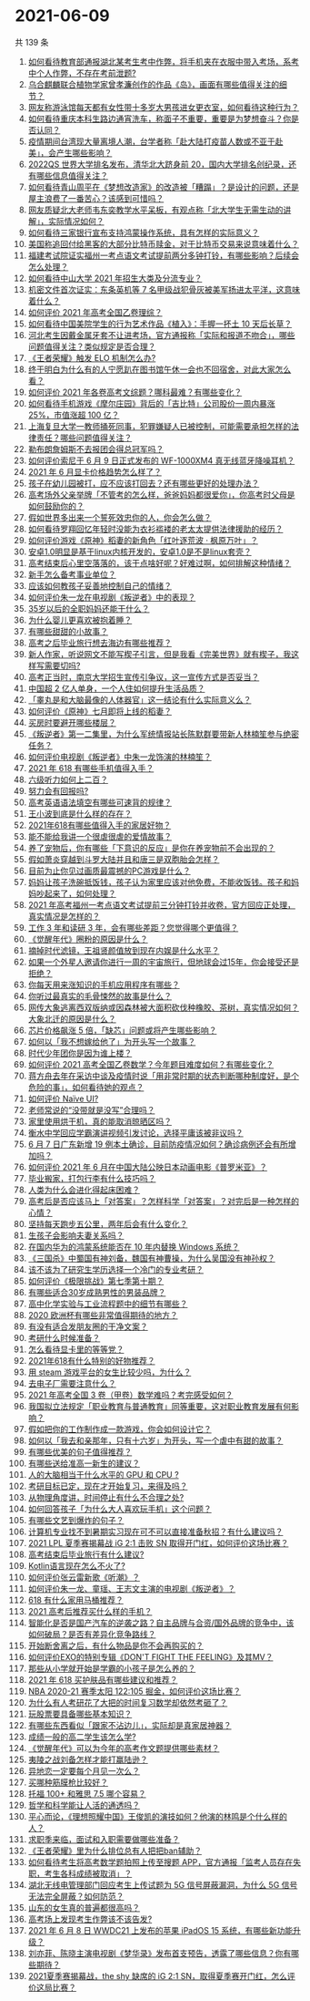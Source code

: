 # 2021-06-09

共 139 条

<!-- BEGIN -->
<!-- 最后更新时间 Wed Jun 09 2021 15:17:31 GMT+0800 (China Standard Time) -->

1. [如何看待教育部通报湖北某考生考中作弊，将手机夹在衣服中带入考场，系考中个人作弊，不存在考前泄题?](https://www.zhihu.com/question/463998872)
2. [乌合麒麟联合植物学家曾孝濂创作的作品《岛》，画面有哪些值得关注的细节？](https://www.zhihu.com/question/463946010)
3. [网友称游泳馆每天都有女性带十多岁大男孩进女更衣室，如何看待这种行为？](https://www.zhihu.com/question/463887838)
4. [如何看待重庆本科生路边通宵洗车，称面子不重要，重要是为梦想奋斗？你是否认同？](https://www.zhihu.com/question/463828183)
5. [疫情期间台湾现大量离境人潮，台学者称「赴大陆打疫苗人数或不亚于赴美」，会产生哪些影响？](https://www.zhihu.com/question/463915254)
6. [2022QS 世界大学排名发布，清华北大跻身前
   20，国内大学排名创纪录，还有哪些信息值得关注？](https://www.zhihu.com/question/463988313)
7. [如何看待青山周平在《梦想改造家》的改造被「糟蹋」？是设计的问题，还是屋主浪费了一番苦心？该感到可惜吗？](https://www.zhihu.com/question/462730740)
8. [网友质疑北大老师韦东奕教学水平呆板，有观点称「北大学生无需生动的讲解」，实际情况如何？](https://www.zhihu.com/question/463589084)
9. [如何看待三家银行宣布支持鸿蒙操作系统，具有怎样的实际意义？](https://www.zhihu.com/question/463778303)
10. [美国称追回付给黑客的大部分比特币赎金，对于比特币交易来说意味着什么？](https://www.zhihu.com/question/463845692)
11. [福建考试院证实福州一考点语文考试提前两分多钟打铃，有哪些影响？后续会怎么处理？](https://www.zhihu.com/question/463943012)
12. [如何看待中山大学 2021 年招生大类及分流专业？](https://www.zhihu.com/question/463925066)
13. [机密文件首次证实：东条英机等 7
    名甲级战犯骨灰被美军扬进太平洋，这意味着什么？](https://www.zhihu.com/question/463707211)
14. [如何评价 2021 年高考全国乙卷理综？](https://www.zhihu.com/question/463841934)
15. [如何看待中国美院学生的行为艺术作品《植入》：手握一抔土 10
    天后长草？](https://www.zhihu.com/question/463307719)
16. [河北考生因戴金属牙套不让进考场，官方通报称「实际和报道不吻合」，哪些问题值得关注？类似规定是否合理？](https://www.zhihu.com/question/463806366)
17. [《王者荣耀》触发 ELO 机制怎么办?](https://www.zhihu.com/question/341453743)
18. [终于明白为什么有的人宁愿趴在图书馆午休一会也不回宿舍，对此大家怎么看？](https://www.zhihu.com/question/456455985)
19. [如何评价 2021 年各卷高考文综题？哪科最难？有哪些变化？](https://www.zhihu.com/question/463595992)
20. [如何看待手机游戏《摩尔庄园》背后的「吉比特」公司股价一周内暴涨 25%，市值涨超 100
    亿？](https://www.zhihu.com/question/463704962)
21. [上海复旦大学一教师捅死同事，犯罪嫌疑人已被控制，可能需要承担怎样的法律责任？哪些问题值得关注？](https://www.zhihu.com/question/463773359)
22. [勒布朗詹姆斯不去报团会得总冠军吗？](https://www.zhihu.com/question/454555704)
23. [如何评价索尼于 6 月 9 日正式发布的 WF-1000XM4
    真无线蓝牙降噪耳机？](https://www.zhihu.com/question/463984969)
24. [2021 年 6 月显卡价格趋势怎么样了？](https://www.zhihu.com/question/462608710)
25. [孩子在幼儿园被打，应不应该打回去？还有哪些更好的处理办法？](https://www.zhihu.com/question/462300016)
26. [高考场外父亲举牌「不管考的怎么样，爸爸妈妈都很爱你」，你高考时父母是如何鼓励你的？](https://www.zhihu.com/question/463920865)
27. [假如世界多出来一个誓死效忠你的人，你会怎么做？](https://www.zhihu.com/question/462848357)
28. [如何看待罗翔回忆年轻时没能为衣衫褴褛的老太太提供法律援助的经历？](https://www.zhihu.com/question/464013828)
29. [如何评价游戏《原神》稻妻的新角色「红叶逐荒波 · 枫原万叶」？](https://www.zhihu.com/question/463721255)
30. [安卓1.0明显是基于linux内核开发的，安卓1.0是不是linux套壳？](https://www.zhihu.com/question/463995705)
31. [高考结束后心里空落落的，该干点啥好呢？好难过啊，如何排解这种情绪？](https://www.zhihu.com/question/463903480)
32. [新手怎么备考事业单位？](https://www.zhihu.com/question/434514549)
33. [应该如何教孩子妥善地控制自己的情绪？](https://www.zhihu.com/question/382636157)
34. [如何评价朱一龙在电视剧《叛逆者》中的表现？](https://www.zhihu.com/question/388819632)
35. [35岁以后的全职妈妈还能干什么？](https://www.zhihu.com/question/434588539)
36. [为什么婴儿更喜欢被抱着睡？](https://www.zhihu.com/question/454465321)
37. [有哪些甜甜的小故事？](https://www.zhihu.com/question/267054901)
38. [高考之后毕业旅行想去海边有哪些推荐？](https://www.zhihu.com/question/459020761)
39. [新人作家，听说网文不能写楔子引言，但是我看《完美世界》就有楔子，我这样写需要切吗?](https://www.zhihu.com/question/463814502)
40. [高考正当时，南京大学招生宣传引争议，这一宣传方式是否妥当？](https://www.zhihu.com/question/463702038)
41. [中国超 2 亿人单身，一个人住如何提升生活品质？](https://www.zhihu.com/question/455461691)
42. [「睾丸是和大脑最像的人体器官」这一结论有什么实际意义么？](https://www.zhihu.com/question/463156456)
43. [如何评价《原神》七月即将上线的稻妻？](https://www.zhihu.com/question/463180681)
44. [买房时要避开哪些楼层？](https://www.zhihu.com/question/447920355)
45. [《叛逆者》第一二集里，为什么军统情报站长陈默群要带新人林楠笙参与绝密任务？](https://www.zhihu.com/question/463747393)
46. [如何评价电视剧《叛逆者》中朱一龙饰演的林楠笙？](https://www.zhihu.com/question/463814765)
47. [2021 年 618 有哪些手机值得入手？](https://www.zhihu.com/question/457255298)
48. [六级听力如何上二百？](https://www.zhihu.com/question/361688103)
49. [努力会有回报吗?](https://www.zhihu.com/question/463349335)
50. [高考英语语法填空有哪些可速背的规律？](https://www.zhihu.com/question/20972652)
51. [王小波到底是什么样的存在？](https://www.zhihu.com/question/27333174)
52. [2021年618有哪些值得入手的家居好物？](https://www.zhihu.com/question/460447642)
53. [能不能给我讲一个很虐很虐的爱情故事？](https://www.zhihu.com/question/361817732)
54. [养了宠物后，你有哪些「下意识的反应」是你在养宠物前不会出现的？](https://www.zhihu.com/question/461963889)
55. [假如萧炎穿越到斗罗大陆并且和唐三是双胞胎会怎样？](https://www.zhihu.com/question/462157366)
56. [目前为止你见过画质最震撼的PC游戏是什么？](https://www.zhihu.com/question/334549140)
57. [妈妈让孩子洗碗抵饭钱，孩子认为家里应该对他免费，不能收饭钱。孩子和妈妈吵起来了，如何处理？](https://www.zhihu.com/question/463356821)
58. [2021
    年高考福州一考点语文考试提前三分钟打铃并收卷，官方回应正处理，真实情况是怎样的？](https://www.zhihu.com/question/463603842)
59. [工作 3 年和读研 3 年，会有哪些差距？您觉得哪个更值得？](https://www.zhihu.com/question/463621272)
60. [《觉醒年代》圈粉的原因是什么？](https://www.zhihu.com/question/460648920)
61. [摘掉时代滤镜，王祖贤颜值放到现在内娱是什么水平？](https://www.zhihu.com/question/460820502)
62. [如果一个外星人邀请你进行一周的宇宙旅行，但地球会过15年，你会接受还是拒绝？](https://www.zhihu.com/question/463336626)
63. [你每天用来涨知识的手机应用程序有哪些？](https://www.zhihu.com/question/22043338)
64. [你听过最真实的毛骨悚然的故事是什么？](https://www.zhihu.com/question/458168131)
65. [网传大象逃离西双版纳或因森林被大面积砍伐种橡胶、茶树，真实情况如何？大象北迁的原因是什么？](https://www.zhihu.com/question/463575906)
66. [芯片价格飙涨 5 倍，「缺芯」问题或将产生哪些影响？](https://www.zhihu.com/question/463574415)
67. [如何以「我不想嫁给他了」为开头写一个故事？](https://www.zhihu.com/question/450473110)
68. [时代少年团你是因为谁上楼？](https://www.zhihu.com/question/463419353)
69. [如何评价 2021
    高考全国乙卷数学？今年题目难度如何？有哪些变化？](https://www.zhihu.com/question/463681824)
70. [蒋方舟去年在采访中谈及疫情时说「用非常时期的状态判断哪种制度好，是个危险的事」，如何看待她的观点？](https://www.zhihu.com/question/463907909)
71. [如何评价 Naïve UI?](https://www.zhihu.com/question/463736268)
72. [老师常说的“没带就是没写”合理吗？](https://www.zhihu.com/question/457033055)
73. [家里使用烘干机，真的能取消晾晒区吗？](https://www.zhihu.com/question/450607143)
74. [衡水中学回应学霸演讲视频引发讨论，选择平庸该被非议吗？](https://www.zhihu.com/question/462967509)
75. [6 月 7 日广东新增 19
    例本土确诊，目前防疫情况如何？确诊病例还会有所增加吗？](https://www.zhihu.com/question/463806780)
76. [如何评价 2021 年 6
    月在中国大陆公映日本动画电影《普罗米亚》？](https://www.zhihu.com/question/462217273)
77. [毕业搬家，打包行李有什么技巧吗？](https://www.zhihu.com/question/462408502)
78. [人类为什么会进化得起床困难？](https://www.zhihu.com/question/463105583)
79. [高考后是否应该马上「对答案」？怎样科学「对答案」？对完后是一种怎样的心情？](https://www.zhihu.com/question/463614773)
80. [坚持每天跑步五公里，两年后会有什么变化？](https://www.zhihu.com/question/418315082)
81. [生孩子会影响夫妻关系吗？](https://www.zhihu.com/question/369792300)
82. [在国内华为的鸿蒙系统能否在 10 年内替换 Windows
    系统？](https://www.zhihu.com/question/462366986)
83. [《三国杀》中蜀国有神刘备，魏国有神曹操，为什么吴国没有神孙权？](https://www.zhihu.com/question/463422109)
84. [该不该为了研究生学历选择一个冷门的专业考研？](https://www.zhihu.com/question/458850143)
85. [如何评价《极限挑战》第七季第十期？](https://www.zhihu.com/question/463503577)
86. [有哪些适合30岁成熟男性的男装品牌？](https://www.zhihu.com/question/265777777)
87. [高中化学实验与工业流程题中的细节有哪些？](https://www.zhihu.com/question/383773565)
88. [2020 欧洲杯有哪些非常值得期待的地方？](https://www.zhihu.com/question/463813116)
89. [有没有适合发朋友圈的干净文案？](https://www.zhihu.com/question/427302918)
90. [考研什么时候准备？](https://www.zhihu.com/question/46869085)
91. [怎么看待显卡里的等等党？](https://www.zhihu.com/question/448323212)
92. [2021年618有什么特别的好物推荐？](https://www.zhihu.com/question/461478895)
93. [用 steam 游戏平台的女生比较少吗，为什么？](https://www.zhihu.com/question/451787400)
94. [去电子厂需要注意什么？](https://www.zhihu.com/question/455726048)
95. [2021 年高考全国 3 卷（甲卷）数学难吗？考完感受如何？](https://www.zhihu.com/question/463705913)
96. [我国拟立法规定「职业教育与普通教育」同等重要，这对职业教育发展有何影响？](https://www.zhihu.com/question/463692657)
97. [假如把你的工作制作成一款游戏，你会如何设计它？](https://www.zhihu.com/question/462775862)
98. [如何以「我去和亲那年，只有十六岁」为开头，写一个虐中有甜的故事？](https://www.zhihu.com/question/437988845)
99. [有哪些优美的句子值得推荐？](https://www.zhihu.com/question/459600599)
100. [有哪些送给准高一新生的建议？](https://www.zhihu.com/question/49779691)
101. [人的大脑相当于什么水平的 GPU 和 CPU ?](https://www.zhihu.com/question/404006982)
102. [考研目标已定，现在才开始复习，来得及吗？](https://www.zhihu.com/question/463136813)
103. [从物理角度讲，时间停止有什么不合理之处?](https://www.zhihu.com/question/463532554)
104. [如何回答孩子「为什么大人喜欢玩手机」这个问题？](https://www.zhihu.com/question/447361406)
105. [有哪些文艺到爆炸的句子？](https://www.zhihu.com/question/308829198)
106. [计算机专业找不到暑期实习现在可不可以直接准备秋招？有什么建议吗？](https://www.zhihu.com/question/459194394)
107. [2021 LPL 夏季赛揭幕战 iG 2:1 击败 SN
     取得开门红，如何评价这场比赛？](https://www.zhihu.com/question/463732484)
108. [高考结束后毕业旅行有什么建议?](https://www.zhihu.com/question/459962607)
109. [Kotlin语言现在怎么不火了?](https://www.zhihu.com/question/461471019)
110. [如何评价张云雷新歌《听潮》？](https://www.zhihu.com/question/463789122)
111. [如何评价朱一龙、童瑶、王志文主演的电视剧《叛逆者》？](https://www.zhihu.com/question/388601614)
112. [618 有什么家用马桶推荐？](https://www.zhihu.com/question/280899557)
113. [2021 高考后推荐买什么样的手机？](https://www.zhihu.com/question/460386683)
114. [智能化是否是国产汽车的逆袭之路？自主品牌与合资/国外品牌的竞争中，该如何破局？是否有差异化竞争路线？](https://www.zhihu.com/question/436854466)
115. [开始断舍离之后，有什么物品是你不会再购买的？](https://www.zhihu.com/question/457895008)
116. [如何评价EXO的特别专辑《DON'T FIGHT THE
     FEELING》及其MV？](https://www.zhihu.com/question/458831246)
117. [那些从小学就开始是学霸的小孩子是怎么养的？](https://www.zhihu.com/question/427567462)
118. [2021 年 618 买护肤品有哪些建议和推荐？](https://www.zhihu.com/question/397144646)
119. [NBA 2020-21 赛季太阳 122:105
     掘金，如何评价这场比赛？](https://www.zhihu.com/question/463814681)
120. [为什么有人考研花了大把的时间复习数学却依然考砸了？](https://www.zhihu.com/question/390760713)
121. [玩股票要具备哪些基本知识？](https://www.zhihu.com/question/19807409)
122. [有哪些东西看似「跟家不沾边儿」，实际却是真家居神器？](https://www.zhihu.com/question/454606011)
123. [成绩一般的高二学生该怎么学?](https://www.zhihu.com/question/463170914)
124. [《觉醒年代》可以为今年的高考作文题提供哪些素材？](https://www.zhihu.com/question/463608592)
125. [夷陵之战刘备怎样才能打赢陆逊？](https://www.zhihu.com/question/463713654)
126. [异地恋一定要每个月见一次么？](https://www.zhihu.com/question/459310231)
127. [买哪种筋膜枪比较好？](https://www.zhihu.com/question/376327980)
128. [托福 100+ 和雅思 7.5 哪个容易？](https://www.zhihu.com/question/26489793)
129. [哲学和科学能让人活的通透吗？](https://www.zhihu.com/question/463258300)
130. [平心而论，《理想照耀中国》王俊凯的演技如何？他演的林鸣是个什么样的人？](https://www.zhihu.com/question/463762791)
131. [求职季来临，面试和入职需要做哪些准备？](https://www.zhihu.com/question/462924309)
132. [《王者荣耀》里为什么排位总有人把把ban辅助？](https://www.zhihu.com/question/461168119)
133. [如何看待考生将高考数学题拍照上传至搜题
     APP，官方通报「监考人员存在失职，考生各科成绩被取消」？](https://www.zhihu.com/question/463826989)
134. [湖北无线电管理部门回应考生上传试题为 5G 信号屏蔽漏洞，为什么 5G
     信号无法完全屏蔽？如何防范？](https://www.zhihu.com/question/463853973)
135. [山东的女生真的普遍都很高吗？](https://www.zhihu.com/question/389402145)
136. [高考场上发现考生作弊该不该告发?](https://www.zhihu.com/question/463567379)
137. [2021 年 6 月 8 日 WWDC21 上发布的苹果 iPadOS 15
     系统，有哪些新功能升级？](https://www.zhihu.com/question/463792155)
138. [刘亦菲、陈晓主演电视剧《梦华录》发布首支预告，透露了哪些信息？你有哪些期待？](https://www.zhihu.com/question/463707226)
139. [2021夏季赛揭幕战，the shy 缺席的 iG 2:1
     SN，取得夏季赛开门红，怎么评价这局比赛？](https://www.zhihu.com/question/463714199)

<!-- END -->
